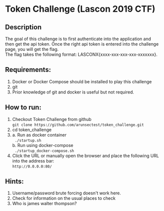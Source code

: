 # Token Challenge (Lascon 2019 CTF)

## Description
   The goal of this challenge is to first authenticate into the application and then get the api token. Once the right api token is entered 
   into the challenge page, you will get the flag. <br> The flag takes the following format: LASCONX{xxxx-xxx-xxx-xxx-xxxxxxx}.
## Requirements:
   1. Docker or Docker Compose should be installed to play this challenge
   2. git
   3. Prior knowledge of git and docker is useful but not required.
## How to run:
   1. Checkout Token Challenge from github <br>
      ` git clone https://github.com/arunsectest/token_challenge.git ` <br> 
   2. cd token_challenge
   3. a. Run as docker container <br>
         &nbsp; ` ./startup.sh ` <br> 
      b. Run using docker-compose <br>
         &nbsp; ` ./startup_docker-compose.sh ` 
   4. Click the URL or manually open the browser and place the following URL into the address bar: <br>
      ` http://0.0.0.0:80/ `
## Hints:
   1. Username/password brute forcing doesn't work here.
   2. Check for information on the usual places to check
   3. Who is james walter thompson?	
